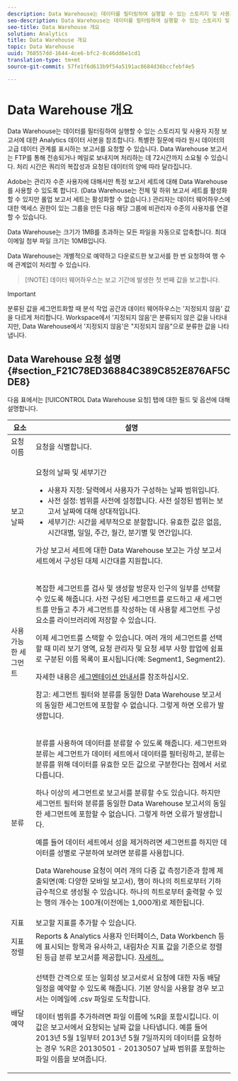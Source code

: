 ```yaml
---
description: Data Warehouse는 데이터를 필터링하여 실행할 수 있는 스토리지 및 사용자 지정 보고서에 대한 Analytics 데이터 사본을 참조합니다. 특별한 질문에 따라 원시 데이터의 고급 데이터 관계를 표시하는 보고서를 요청할 수 있습니다. Data Warehouse 보고서는 FTP를 통해 전송되거나 메일로 보내지며 처리하는 데 72시간까지 소요될 수 있습니다. 처리 시간은 쿼리의 복잡성과 요청된 데이터의 양에 따라 달라집니다.
seo-description: Data Warehouse는 데이터를 필터링하여 실행할 수 있는 스토리지 및 사용자 지정 보고서에 대한 Analytics 데이터 사본을 참조합니다. 특별한 질문에 따라 원시 데이터의 고급 데이터 관계를 표시하는 보고서를 요청할 수 있습니다. Data Warehouse 보고서는 FTP를 통해 전송되거나 메일로 보내지며 처리하는 데 72시간까지 소요될 수 있습니다. 처리 시간은 쿼리의 복잡성과 요청된 데이터의 양에 따라 달라집니다.
seo-title: Data Warehouse 개요
solution: Analytics
title: Data Warehouse 개요
topic: Data Warehouse
uuid: 768557dd-1644-4ce6-bfc2-8c46dd6e1cd1
translation-type: tm+mt
source-git-commit: 57fe1f6d613b9f54a5191ac8684d36bccfebf4e5

---
```



# Data Warehouse 개요

Data Warehouse는 데이터를 필터링하여 실행할 수 있는 스토리지 및 사용자 지정 보고서에 대한 Analytics 데이터 사본을 참조합니다. 특별한 질문에 따라 원시 데이터의 고급 데이터 관계를 표시하는 보고서를 요청할 수 있습니다. Data Warehouse 보고서는 FTP를 통해 전송되거나 메일로 보내지며 처리하는 데 72시간까지 소요될 수 있습니다. 처리 시간은 쿼리의 복잡성과 요청된 데이터의 양에 따라 달라집니다.

Adobe는 관리자 수준 사용자에 대해서만 특정 보고서 세트에 대해 Data Warehouse를 사용할 수 있도록 합니다. (Data Warehouse는 전체 및 하위 보고서 세트를 활성화할 수 있지만 롤업 보고서 세트는 활성화할 수 없습니다.) 관리자는 데이터 웨어하우스에 대한 액세스 권한이 있는 그룹을 만든 다음 해당 그룹에 비관리자 수준의 사용자를 연결할 수 있습니다.

Data Warehouse는 크기가 1MB를 초과하는 모든 파일을 자동으로 압축합니다. 최대 이메일 첨부 파일 크기는 10MB입니다.

Data Warehouse는 개별적으로 예약하고 다운로드한 보고서를 한 번 요청하여 행 수에 관계없이 처리할 수 있습니다.

> [!NOTE] 데이터 웨어하우스는 보고 기간에 발생한 첫 번째 값을 보고합니다.

>[!IMPORTANT]
>
>분류된 값을 세그먼트화할 때 분석 작업 공간과 데이터 웨어하우스는 '지정되지 않음' 값을 다르게 처리합니다. Workspace에서 '지정되지 않음'은 분류되지 않은 값을 나타내지만, Data Warehouse에서 '지정되지 않음'은 "지정되지 않음"으로 분류한 값을 나타냅니다.

## Data Warehouse 요청 설명 {#section_F21C78ED36884C389C852E876AF5CDE8}

다음 표에서는 [!UICONTROL Data Warehouse 요청] 탭에 대한 필드 및 옵션에 대해 설명합니다.

<table id="table_7325A2466866460E8B0AF7D696152713"> 
 <thead> 
  <tr> 
   <th colname="col1" class="entry"> 요소 </th> 
   <th colname="col2" class="entry"> 설명 </th> 
  </tr> 
 </thead>
 <tbody> 
  <tr> 
   <td colname="col1"> <span class="wintitle"> 요청 이름</span> </td> 
   <td colname="col2"> 요청을 식별합니다. </td> 
  </tr> 
  <tr> 
   <td colname="col1"> <span class="wintitle"> 보고 날짜</span> </td> 
   <td colname="col2"> <p>요청의 날짜 및 세부기간  </p> 
    <ul id="ul_C00F4529BD9E4113B517A61751B1DD5C"> 
     <li id="li_4D7C26812DF94ED7B64F985309541F46"> <span class="wintitle"> 사용자 지정</span>: 달력에서 사용자가 구성하는 날짜 범위입니다. </li> 
     <li id="li_2B272087006847148A936350D1B2D523"> <span class="wintitle">사전 설정</span>: 범위를 사전에 설정합니다. 사전 설정된 범위는 보고서 날짜에 대해 상대적입니다. </li> 
     <li id="li_745989965BB94D489FF7046587E13C42"> <span class="wintitle">세부기간</span>: 시간을 세부적으로 분할합니다. 유효한 값은 없음, 시간대별, 일일, 주간, 월간, 분기별 및 연간입니다. </li> 
    </ul> <p>가상 보고서 세트에 대한 Data Warehouse 보고는 가상 보고서 세트에서 구성된 대체 시간대를 지원합니다. </p> </td> 
  </tr> 
  <tr> 
   <td colname="col1"> <span class="wintitle"> 사용 가능한 세그먼트</span> </td> 
   <td colname="col2"> <p>복잡한 세그먼트를 검사 및 생성할 방문자 인구의 일부를 선택할 수 있도록 해줍니다. 사전 구성된 세그먼트를 로드하고 새 세그먼트를 만들고 추가 세그먼트를 작성하는 데 사용할 세그먼트 구성 요소를 라이브러리에 저장할 수 있습니다. </p> <p>이제 세그먼트를 스택할 수 있습니다. 여러 개의 세그먼트를 선택할 때 미리 보기 영역, 요청 관리자 및 요청 세부 사항 팝업에 쉼표로 구분된 이름 목록이 표시됩니다(예: Segment1, Segment2). </p> <p>자세한 내용은 <a href="/help/components/c-segmentation/seg-home.md"> 세그멘테이션 안내서</a>를 참조하십시오. </p> <p>참고: 세그먼트 필터와 분류를 동일한 Data Warehouse 보고서의 동일한 세그먼트에 포함할 수 없습니다. 그렇게 하면 오류가 발생합니다. </p> </td> 
  </tr> 
  <tr> 
   <td colname="col1"> <span class="wintitle"> 분류</span> </td> 
   <td colname="col2"> <p>분류를 사용하여 데이터를 분류할 수 있도록 해줍니다. 세그먼트와 분류는 세그먼트가 데이터 세트에서 데이터를 필터링하고, 분류는 분류를 위해 데이터를 유효한 모든 값으로 구분한다는 점에서 서로 다릅니다.  </p> 하나 이상의 세그먼트로 보고서를 분류할 수도 있습니다. 하지만 세그먼트 필터와 분류를 동일한 Data Warehouse 보고서의 동일한 세그먼트에 포함할 수 없습니다. 그렇게 하면 오류가 발생합니다. <p> 예를 들어 데이터 세트에서 성을 제거하려면 세그먼트를 하지만 데이터를 성별로 구분하여 보려면 분류를 사용합니다. </p> <p>Data Warehouse 요청이 여러 개의 다중 값 측정기준과 함께 제출되면(예: 다양한 모바일 보고서), 행이 하나의 히트로부터 기하급수적으로 생성될 수 있습니다. 하나의 히트로부터 출력할 수 있는 행의 개수는 100개(이전에는 1,000개)로 제한됩니다. </p> </td> 
  </tr> 
  <tr> 
   <td colname="col1"> <span class="wintitle"> 지표</span> </td> 
   <td colname="col2">보고할 지표를 추가할 수 있습니다. </td> 
  </tr> 
  <tr> 
   <td colname="col1"><span class="wintitle"> 지표 정렬</span> </td> 
   <td colname="col2">Reports &amp; Analytics 사용자 인터페이스, Data Workbench 등에 표시되는 항목과 유사하고, 내림차순 지표 값을 기준으로 정렬된 등급 분류 보고서를 제공합니다. <a href="/help/export/data-warehouse/sorting-by-metric.md"  > 자세히...</a> </td> 
  </tr> 
  <tr> 
   <td colname="col1"> <span class="wintitle"> 배달 예약</span> </td> 
   <td colname="col2"> <p>선택한 간격으로 또는 일회성 보고서로서 요청에 대한 자동 배달 일정을 예약할 수 있도록 해줍니다. 기본 양식을 사용할 경우 보고서는 이메일에 .csv 파일로 도착합니다. </p> <p>데이터 범위를 추가하려면 파일 이름에 <span class="filepath">%R</span>을 포함시킵니다. 이 값은 보고서에서 요청되는 날짜 값을 나타냅니다. 예를 들어 2013년 5월 1일부터 2013년 5월 7일까지의 데이터를 요청하는 경우 <span class="filepath">%R</span>은 20130501 - 20130507 날짜 범위를 포함하는 파일 이름을 보여줍니다. </p> </td> 
  </tr> 
 </tbody> 
</table>


